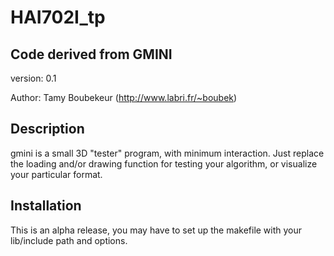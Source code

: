 # HAI702I_tp
Code derived from GMINI
-----------

version: 0.1

Author: Tamy Boubekeur (http://www.labri.fr/~boubek)


Description
------------

gmini is a small 3D "tester" program, with minimum interaction. 
Just replace the loading and/or drawing function for testing your algorithm, or visualize your particular format.


Installation
------------

This is an alpha release, you may have to set up the makefile with
your lib/include path and options.

